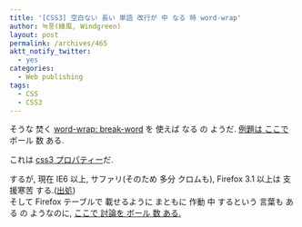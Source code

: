 ```yaml
---
title: '[CSS3] 空白ない 長い 単語 改行が 中 なる 時 word-wrap'
author: 녹풍(綠風, Windgreen)
layout: post
permalink: /archives/465
aktt_notify_twitter:
  - yes
categories:
  - Web publishing
tags:
  - CSS
  - CSS3
---
```

そうな 焚く <a href="http://www.webdesignerwall.com/tutorials/word-wrap-force-text-to-wrap/" target="_blank">word-wrap: break-word</a> を 使えば なる の ようだ. <a href="http://www.webdesignerwall.com/demo/word-wrap/" target="_blank">例題は ここで</a> ボール 数 ある. <div>
  これは <a href="http://www.w3.org/TR/css3-text/#word-wrap" target="_blank">css3 プロパティー</a>だ.
</div>

<div>
  するが, 現在 IE6 以上, サファリ(そのため 多分 クロムも), Firefox 3.1 以上は 支援寒苦 する.(<a href="http://www.css3.info/preview/word-wrap/" target="_blank">出処</a>)
</div>

<div>
  そして Firefox テーブルで 載せるように まともに 作動 中 するという 言葉も ある の ようなのに, <a href="http://stackoverflow.com/questions/1258416/word-wrap-in-a-html-table" target="_blank">ここで 討論を ボール 数 ある.</a>
</div>